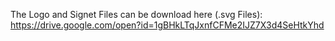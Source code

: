 The Logo and Signet Files can be download here (.svg Files):
https://drive.google.com/open?id=1gBHkLTqJxnfCFMe2IJZ7X3d4SeHtkYhd